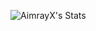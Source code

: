 ![AimrayX's Stats](https://github-readme-stats.vercel.app/api?username=AimrayX&theme=vue-dark&show_icons=true&hide_border=true&count_private=true)
